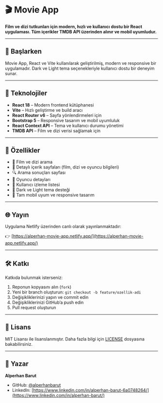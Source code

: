 # 🎬 Movie App

**Film ve dizi tutkunları için modern, hızlı ve kullanıcı dostu bir React uygulaması. Tüm içerikler TMDB API üzerinden alınır ve mobil uyumludur.**


---

## 🚀 Başlarken

Movie App, React ve Vite kullanılarak geliştirilmiş, modern ve responsive bir uygulamadır. Dark ve Light tema seçenekleriyle kullanıcı dostu bir deneyim sunar.

---

## 🧰 Teknolojiler

- **React 18** – Modern frontend kütüphanesi  
- **Vite** – Hızlı geliştirme ve build aracı  
- **React Router v6** – Sayfa yönlendirmeleri için  
- **Bootstrap 5** – Responsive tasarım ve mobil uyumluluk  
- **React Context API** – Tema ve kullanıcı durumu yönetimi  
- **TMDB API** – Film ve dizi verisi sağlamak için  

---

## 📸 Özellikler

- 🎥 Film ve dizi arama  
- 📄 Detaylı içerik sayfaları (film, dizi ve oyuncu bilgileri)  
- 🔍 Arama sonuçları sayfası  
- 👤 Oyuncu detayları  
- 📝 Kullanıcı izleme listesi  
- 🌙 Dark ve Light tema desteği  
- 📱 Tam mobil uyum ve responsive tasarım  

---

## 🌐 Yayın

Uygulama Netlify üzerinden canlı olarak yayınlanmaktadır:  

👉 [https://alperhan-movie-app.netlify.app/](https://alperhan-movie-app.netlify.app/)

---

## 🛠️ Katkı

Katkıda bulunmak isterseniz:

1. Reponun kopyasını alın (`fork`)  
2. Yeni bir branch oluşturun: `git checkout -b feature/ozellik-adi`  
3. Değişikliklerinizi yapın ve commit edin  
4. Değişikliklerinizi GitHub’a push edin  
5. Pull request oluşturun

---

## 📄 Lisans

MIT Lisansı ile lisanslanmıştır. Daha fazla bilgi için [LICENSE](https://github.com/alperhanbarut/movie-app/blob/main/LICENSE) dosyasına bakabilirsiniz.

---

## 👤 Yazar

**Alperhan Barut**  
- GitHub: [@alperhanbarut](https://github.com/alperhanbarut)  
- LinkedIn: [https://www.linkedin.com/in/alperhan-barut-6a0748264/](https://www.linkedin.com/in/alperhan-barut/)
